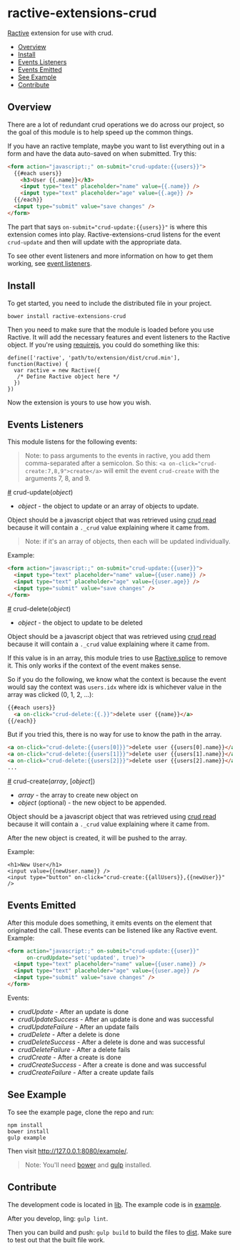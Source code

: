 ractive-extensions-crud
=======

[Ractive](http://www.ractivejs.org/) extension for use with crud.

  * [Overview](#overview)
  * [Install](#install)
  * [Events Listeners](#event-listeners)
  * [Events Emitted](#events-emitted)
  * [See Example](#see-example)
  * [Contribute](#contribute)

## Overview

There are a lot of redundant crud operations we do across our project, so the goal of this module is to help speed up the common things.

If you have an ractive template, maybe you want to list everything out in a form and have the data auto-saved on when submitted. Try this:

```html
<form action="javascript:;" on-submit="crud-update:{{users}}">
  {{#each users}}
    <h3>User {{.name}}</h3>
    <input type="text" placeholder="name" value={{.name}} />
    <input type="text" placeholder="age" value={{.age}} />
  {{/each}}
  <input type="submit" value="save changes" />
</form>
```

The part that says `on-submit="crud-update:{{users}}"` is where this extension comes into play. Ractive-extensions-crud listens for the event `crud-update` and then will update with the appropriate data.

To see other event listeners and more information on how to get them working, see [event listeners](#event-listeners).

## Install


To get started, you need to include the distributed file in your project.

```
bower install ractive-extensions-crud
```

Then you need to make sure that the module is loaded before you use Ractive. It will add the necessary features and event listeners to the Ractive object. If you're using [requirejs](http://requirejs.org/), you could do something like this:

```
define(['ractive', 'path/to/extension/dist/crud.min'], function(Ractive) {
  var ractive = new Ractive({
   /* Define Ractive object here */
  })
})
```

Now the extension is yours to use how you wish.

## Events Listeners

This module listens for the following events:

> Note: to pass arguments to the events in ractive, you add them comma-separated after a semicolon. So this: `<a on-click="crud-create:7,8,9">create</a>` will emit the event `crud-create` with the arguments 7, 8, and 9.

<a href="#event-crud-update" name="event-crud-update">#</a> crud-update(*object*)

  * *object* - the object to update or an array of objects to update.

Object should be a javascript object that was retrieved using [crud read](https://github.com/uhray/crud#eo-crud) because it will contain a `._crud` value explaining where it came from.

> Note: if it's an array of objects, then each will be updated individually.

Example:

```html
<form action="javascript:;" on-submit="crud-update:{{user}}">
  <input type="text" placeholder="name" value={{user.name}} />
  <input type="text" placeholder="age" value={{user.age}} />
  <input type="submit" value="save changes" />
</form>
```

<a href="#event-crud-delete" name="event-crud-delete">#</a> crud-delete(*object*)

  * *object* - the object to update to be deleted

Object should be a javascript object that was retrieved using [crud read](https://github.com/uhray/crud#eo-crud) because it will contain a `._crud` value explaining where it came from.

If this value is in an array, this module tries to use [Ractive.splice](http://docs.ractivejs.org/latest/ractive-splice) to remove it. This only works if the context of the event makes sense.


So if you do the following, we know what the context is because the event would say the context was `users.idx` where idx is whichever value in the array was clicked (0, 1, 2, ...):

```html
{{#each users}}
  <a on-click="crud-delete:{{.}}">delete user {{name}}</a>
{{/each}}
```


But if you tried this, there is no way for use to know the path in the array.

```html
<a on-click="crud-delete:{{users[0]}}">delete user {{users[0].name}}</a>
<a on-click="crud-delete:{{users[1]}}">delete user {{users[1].name}}</a>
<a on-click="crud-delete:{{users[2]}}">delete user {{users[2].name}}</a>
...
```

<a href="#event-crud-create" name="event-crud-create">#</a> crud-create(*array*, [*object*])

  * *array* - the array to create new object on
  * *object* (optional) - the new object to be appended.

Object should be a javascript object that was retrieved using [crud read](https://github.com/uhray/crud#eo-crud) because it will contain a `._crud` value explaining where it came from.

After the new object is created, it will be pushed to the array.

Example:

```
<h1>New User</h1>
<input value={{newUser.name}} />
<input type="button" on-click="crud-create:{{allUsers}},{{newUser}}" />
```

## Events Emitted

After this module does something, it emits events on the element that originated the call. These events can be listened like any Ractive event. Example:

```html
<form action="javascript:;" on-submit="crud-update:{{user}}"
      on-crudUpdate="set('updated', true)">
  <input type="text" placeholder="name" value={{user.name}} />
  <input type="text" placeholder="age" value={{user.age}} />
  <input type="submit" value="save changes" />
</form>
```

Events:

  * *crudUpdate* - After an update is done
  * *crudUpdateSuccess* - After an update is done and was successful
  * *crudUpdateFailure* - After an update fails
  * *crudDelete* - After a delete is done
  * *crudDeleteSuccess* - After a delete is done and was successful
  * *crudDeleteFailure* - After a delete fails
  * *crudCreate* - After a create is done
  * *crudCreateSuccess* - After a create is done and was successful
  * *crudCreateFailure* - After a create update fails

## See Example

To see the example page, clone the repo and run:

```
npm install
bower install
gulp example
```

Then visit http://127.0.0.1:8080/example/.

> Note: You'll need [bower](http://bower.io/) and [gulp](http://gulpjs.com/) installed.

## Contribute

The development code is located in [lib](lib). The example code is in [example](example).

After you develop, ling: `gulp lint`.

Then you can build and push: `gulp build` to build the files to [dist](dist). Make sure to test out that the built file work.

